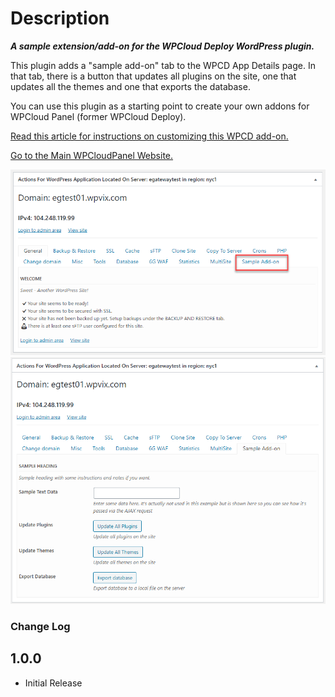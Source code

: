 # Description #

***A sample extension/add-on for the WPCloud Deploy WordPress plugin.***

This plugin adds a "sample add-on" tab to the WPCD App Details page.
In that tab, there is a button that updates all plugins on the site, one that updates all the themes and one that exports the database.

You can use this plugin as a starting point to create your own
addons for WPCloud Panel (former WPCloud Deploy).

[Read this article for instructions on customizing this WPCD add-on.](https://wpclouddeploy.com/how-to-add-custom-functionality-to-wpcd-part-1/)

[Go to the Main WPCloudPanel Website.](https://wpclouddeploy.com/)

![Image of what this add-on looks like](images/wpcd-sample-add-on-image01.png)
![Second image of what this add-on looks like](images/wpcd-sample-add-on-image02.png)

### Change Log ###
1.0.0
------
* Initial Release